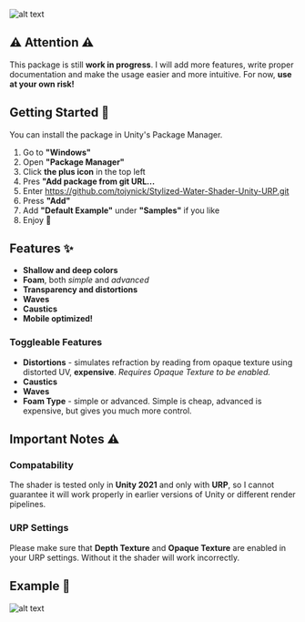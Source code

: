 ![alt text](https://github.com/tojynick/Stylized-Water-Shader/blob/main/Readme%20Resources/Thumbnail.png)

## ⚠️ Attention ⚠️
This package is still **work in progress**. I will add more features, write proper documentation and make the usage easier and more intuitive. For now, **use at your own risk!**

## Getting Started 🚀
You can install the package in Unity's Package Manager.
1. Go to **"Windows"**
2. Open **"Package Manager"**
3. Click **the plus icon** in the top left
4. Pres **"Add package from git URL...**
5. Enter https://github.com/tojynick/Stylized-Water-Shader-Unity-URP.git
6. Press **"Add"**
7. Add **"Default Example"** under **"Samples"** if you like
7. Enjoy 💖

## Features ✨
* **Shallow and deep colors**
* **Foam**, both *simple* and *advanced*
* **Transparency and distortions**
* **Waves**
* **Caustics**
* **Mobile optimized!**

### Toggleable Features
* **Distortions** - simulates refraction by reading from opaque texture using distorted UV, **expensive**. *Requires Opaque Texture to be enabled.*
* **Caustics**
* **Waves**
* **Foam Type** - simple or advanced. Simple is cheap, advanced is expensive, but gives you much more control.

## Important Notes ⚠️
### Compatability
The shader is tested only in **Unity 2021** and only with **URP**, so I cannot guarantee it will work properly in earlier versions of Unity or different render pipelines.
### URP Settings
Please make sure that **Depth Texture** and **Opaque Texture** are enabled in your URP settings. Without it the shader will work incorrectly.

## Example 👀
![alt text](https://github.com/tojynick/Stylized-Water-Shader-Unity-URP/blob/main/Readme%20Resources/Beach%20Example.gif)
